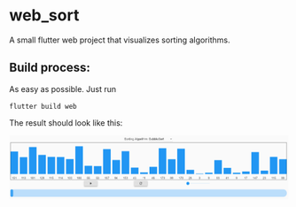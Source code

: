 # web_sort

A small flutter web project that visualizes sorting algorithms.

## Build process:
As easy as possible. Just run 
```
flutter build web  
```

The result should look like this:

![./resources/sorting_screen.png](./resources/sorting_screen.png)